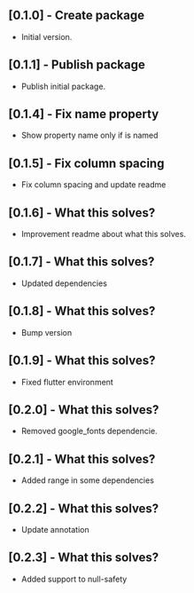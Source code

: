 ## [0.1.0] - Create package

- Initial version.

## [0.1.1] - Publish package

- Publish initial package.

## [0.1.4] - Fix name property

- Show property name only if is named

## [0.1.5] - Fix column spacing

- Fix column spacing and update readme

## [0.1.6] - What this solves?

- Improvement readme about what this solves.

## [0.1.7] - What this solves?

- Updated dependencies

## [0.1.8] - What this solves?

- Bump version

## [0.1.9] - What this solves?

- Fixed flutter environment

## [0.2.0] - What this solves?

- Removed google_fonts dependencie.

## [0.2.1] - What this solves?

- Added range in some dependencies

## [0.2.2] - What this solves?

- Update annotation

## [0.2.3] - What this solves?

- Added support to null-safety
